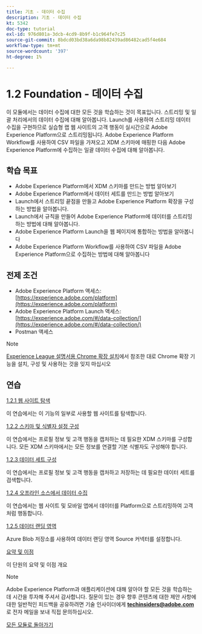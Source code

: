 ```yaml
---
title: 기초 - 데이터 수집
description: 기초 - 데이터 수집
kt: 5342
doc-type: tutorial
exl-id: 976d801a-3dcb-4cd9-8b9f-b1c964fe7c25
source-git-commit: 8bdcd03bd38a6da98b82439ad86482cad5f4e684
workflow-type: tm+mt
source-wordcount: '397'
ht-degree: 1%

---
```


# 1.2 Foundation - 데이터 수집

이 모듈에서는 데이터 수집에 대한 모든 것을 학습하는 것이 목표입니다. 스트리밍 및 일괄 처리에서의 데이터 수집에 대해 알아봅니다. Launch를 사용하여 스트리밍 데이터 수집을 구현하므로 실습형 랩 웹 사이트의 고객 행동이 실시간으로 Adobe Experience Platform으로 스트리밍됩니다. Adobe Experience Platform Workflow를 사용하여 CSV 파일을 가져오고 XDM 스키마에 매핑한 다음 Adobe Experience Platform에 수집하는 일괄 데이터 수집에 대해 알아봅니다.

## 학습 목표

- Adobe Experience Platform에서 XDM 스키마를 만드는 방법 알아보기
- Adobe Experience Platform에서 데이터 세트를 만드는 방법 알아보기
- Launch에서 스트리밍 끝점을 만들고 Adobe Experience Platform 확장을 구성하는 방법을 알아봅니다.
- Launch에서 규칙을 만들어 Adobe Experience Platform에 데이터를 스트리밍하는 방법에 대해 알아봅니다.
- Adobe Experience Platform Launch을 웹 페이지에 통합하는 방법을 알아봅니다
- Adobe Experience Platform Workflow를 사용하여 CSV 파일을 Adobe Experience Platform으로 수집하는 방법에 대해 알아봅니다

## 전제 조건

- Adobe Experience Platform 액세스: [https://experience.adobe.com/platform](https://experience.adobe.com/platform)
- Adobe Experience Platform Launch 액세스: [https://experience.adobe.com/#/data-collection/](https://experience.adobe.com/#/data-collection/)
- Postman 액세스

>[!NOTE]
>
>[Experience League 설명서용 Chrome 확장 설치](../../gettingstarted/gettingstarted/ex1.md)에서 참조한 대로 Chrome 확장 기능을 설치, 구성 및 사용하는 것을 잊지 마십시오

## 연습

[1.2.1 웹 사이트 탐색](./ex1.md)

이 연습에서는 이 기능의 일부로 사용할 웹 사이트를 탐색합니다.

[1.2.2 스키마 및 식별자 설정 구성](./ex2.md)

이 연습에서는 프로필 정보 및 고객 행동을 캡처하는 데 필요한 XDM 스키마를 구성합니다. 모든 XDM 스키마에서는 모든 정보를 연결할 기본 식별자도 구성해야 합니다.

[1.2.3 데이터 세트 구성](./ex3.md)

이 연습에서는 프로필 정보 및 고객 행동을 캡처하고 저장하는 데 필요한 데이터 세트를 검색합니다.

[1.2.4 오프라인 소스에서 데이터 수집](./ex4.md)

이 연습에서는 웹 사이트 및 모바일 앱에서 데이터를 Platform으로 스트리밍하여 고객처럼 행동합니다.

[1.2.5 데이터 랜딩 영역](./ex5.md)

Azure Blob 저장소를 사용하여 데이터 랜딩 영역 Source 커넥터를 설정합니다.

[요약 및 이점](./summary.md)

이 단원의 요약 및 이점 개요

>[!NOTE]
>
>Adobe Experience Platform과 애플리케이션에 대해 알아야 할 모든 것을 학습하는 데 시간을 투자해 주셔서 감사합니다. 질문이 있는 경우 향후 콘텐츠에 대한 제안 사항에 대한 일반적인 피드백을 공유하려면 기술 인사이더에게 **techinsiders@adobe.com**&#x200B;로 전자 메일을 보내 직접 문의하십시오.

[모든 모듈로 돌아가기](../../../overview.md)

